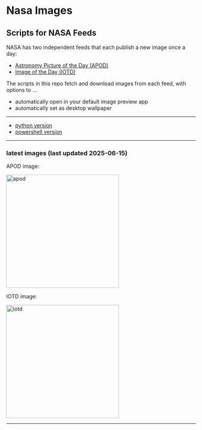 # Nasa Images

## Scripts for NASA Feeds

NASA has two independent feeds that each publish a new image once a day:

- [Astronomy Picture of the Day (APOD)](https://apod.nasa.gov/apod/)
- [Image of the Day (IOTD)](https://www.nasa.gov/image-of-the-day/)

The scripts in this repo fetch and download images from each feed, with options to ...

- automatically open in your default image preview app
- automatically set as desktop wallpaper

---

- [python version](./python/README.md)
- [powershell version](./powershell/README.md)

---

### latest images (last updated 2025-06-15)

APOD image:

<a href="https://apod.nasa.gov/apod/image/2506/TwoWorldsOneSun_Bouic_2683.jpg"><img alt="apod" src="https://apod.nasa.gov/apod/image/2506/TwoWorldsOneSun_Bouic_2683.jpg" height="300" /></a>

IOTD image:

<a href="https://www.nasa.gov/wp-content/uploads/2025/06/nhq202506110001orig.jpg"><img alt="iotd" src="https://www.nasa.gov/wp-content/uploads/2025/06/nhq202506110001orig.jpg" height="300" /></a>

---
